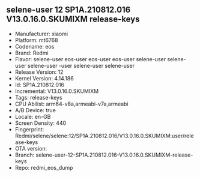 ## selene-user 12 SP1A.210812.016 V13.0.16.0.SKUMIXM release-keys
- Manufacturer: xiaomi
- Platform: mt6768
- Codename: eos
- Brand: Redmi
- Flavor: selene-user
eos-user
eos-user
eos-user
selene-user
selene-user
selene-user
-user
selene-user
selene-user
- Release Version: 12
- Kernel Version: 4.14.186
- Id: SP1A.210812.016
- Incremental: V13.0.16.0.SKUMIXM
- Tags: release-keys
- CPU Abilist: arm64-v8a,armeabi-v7a,armeabi
- A/B Device: true
- Locale: en-GB
- Screen Density: 440
- Fingerprint: Redmi/selene/selene:12/SP1A.210812.016/V13.0.16.0.SKUMIXM:user/release-keys
- OTA version: 
- Branch: selene-user-12-SP1A.210812.016-V13.0.16.0.SKUMIXM-release-keys
- Repo: redmi_eos_dump
